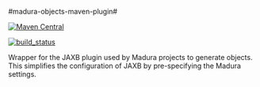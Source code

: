 #madura-objects-maven-plugin#

[![Maven Central](https://maven-badges.herokuapp.com/maven-central/nz.co.senanque/madura-objects/badge.svg)](http://mvnrepository.com/artifact/nz.co.senanque/madura-objects)

[![build_status](https://travis-ci.org/RogerParkinson/madura-objects.svg?branch=master)](https://travis-ci.org/RogerParkinson/madura-objects)

Wrapper for the JAXB plugin used by Madura projects to generate objects. This simplifies the configuration  of JAXB by pre-specifying the Madura settings.
